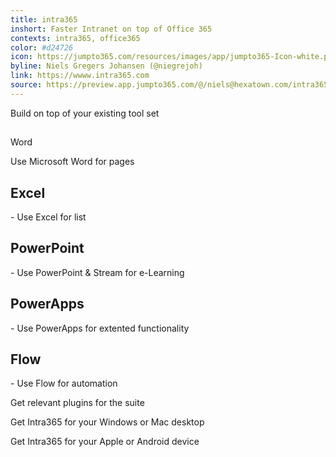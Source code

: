 ```yaml
---
title: intra365
inshort: Faster Intranet on top of Office 365
contexts: intra365, office365
color: #d24726
icon: https://jumpto365.com/resources/images/app/jumpto365-Icon-white.png
byline: Niels Gregers Johansen (@niegrejoh)
link: https://wwww.intra365.com
source: https://preview.app.jumpto365.com/@/niels@hexatown.com/intra365.docx
---
```


Build on top of your existing tool set

##   
Word

Use Microsoft Word for pages

## Excel

\- Use Excel for list

## PowerPoint

\- Use PowerPoint & Stream for e\-Learning

## PowerApps

\- Use PowerApps for extented functionality

## Flow

\- Use Flow for automation

  


Get relevant plugins for the suite

  


Get Intra365 for your Windows or Mac desktop

  


Get Intra365 for your Apple or Android device

  


